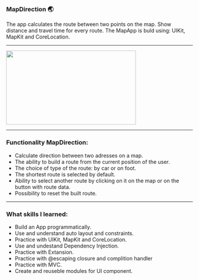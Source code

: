 
### MapDirection :earth_asia:
The app calculates the route between two points on the map. Show distance and travel time for every route. The MapApp is buld using: UIKit, MapKit and CoreLocation.

---

<div align="left">
  <img src="" width="350" height="200"/>
</div>

---

### Functionality MapDirection:
- Calculate direction between two adresses on a map.
- The ability to build a route from the current position of the user.
- The choice of type of the route: by car or on foot.
- The shortest route is selected by default.
- Ability to select another route by clicking on it on the map or on the button with route data.
- Possibility to reset the built route.

---

### What skills I learned:
- Build an App programmatically.
- Use and understand auto layout and constraints.
- Practice with UIKit, MapKit and CoreLocation.
- Use and undestand Dependency Injection.
- Practice with Extansion.
- Practice with @escaping closure and complition handler
- Practice with MVС.
- Create and reuseble modules for UI component.
